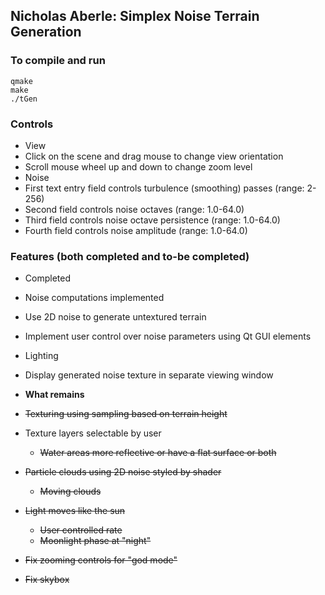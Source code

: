 ## Nicholas Aberle: Simplex Noise Terrain Generation

### To compile and run
```
qmake
make
./tGen
```

### Controls
* View
 * Click on the scene and drag mouse to change view orientation
 * Scroll mouse wheel up and down to change zoom level
* Noise
 * First text entry field controls turbulence (smoothing) passes (range: 2-256)
 * Second field controls noise octaves (range: 1.0-64.0)
 * Third field controls noise octave persistence (range: 1.0-64.0)
 * Fourth field controls noise amplitude (range: 1.0-64.0)

### Features (both completed and to-be completed)
* Completed
 * Noise computations implemented
 * Use 2D noise to generate untextured terrain
 * Implement user control over noise parameters using Qt GUI elements
 * Lighting
 * Display generated noise texture in separate viewing window


* **What remains**
 * ~~Texturing using sampling based on terrain height~~
 * Texture layers selectable by user
   + ~~Water areas more reflective or have a flat surface or both~~
 * ~~Particle clouds using 2D noise styled by shader~~
   + ~~Moving clouds~~
 * ~~Light moves like the sun~~
    + ~~User controlled rate~~
    + ~~Moonlight phase at "night"~~ 
 * ~~Fix zooming controls for "god mode"~~
 * ~~Fix skybox~~
